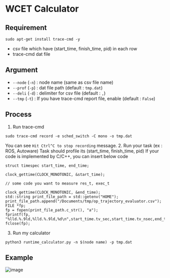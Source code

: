 # WCET Calculator

## Requirement

```
sudo apt-get install trace-cmd -y
```

* csv file which have (start_time, finish_time, pid) in each row
* trace-cmd dat file

## Argument
- `--node` (`-n`) : node name (same as csv file name)
- `--prof` (`-p`) : dat file path (default : `tmp.dat`)
- `--deli` (`-d`) : delimiter for csv file (default : `,`)
- `--tmp` (`-t`) : If you have trace-cmd report file, enable (default : `False`)

## Process
1. Run trace-cmd
  ```
  sudo trace-cmd record -e sched_switch -C mono -o tmp.dat
  ```
  You can see `Hit Ctrl^C to stop recording` message.
2. Run your task (ex : ROS, Autoware)
  Task should profile its (start_time, finish_time, pid)
  If your code is implemented by C/C++, you can insert below code
  ```
  struct timespec start_time, end_time;
  
  clock_gettime(CLOCK_MONOTONIC, &start_time);

  // some code you want to measure res_t, exec_t

  clock_gettime(CLOCK_MONOTONIC, &end_time);
  std::string print_file_path = std::getenv("HOME");
  print_file_path.append("/Documents/tmp/op_trajectory_evaluator.csv");
  FILE *fp;
  fp = fopen(print_file_path.c_str(), "a");
  fprintf(fp, "%lld.%.9ld,%lld.%.9ld,%d\n",start_time.tv_sec,start_time.tv_nsec,end_time.tv_sec,end_time.tv_nsec,getpid());
  fclose(fp);
  ```
3. Run my calculator
  ```
  python3 runtime_calculator.py -n $(node name) -p tmp.dat
  ```
  
## Example
![image](https://user-images.githubusercontent.com/44594966/116190103-fb52ae00-a764-11eb-828b-27440de32bf0.png)
